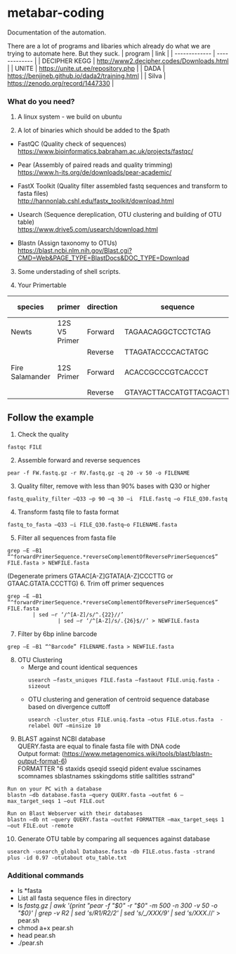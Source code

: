 # metabar-coding
Documentation of the automation.

There are a lot of programs and libaries which already do what we are trying to automate here. 
But they suck.
| program  | link |
| ------------- | ------------- |
| DECIPHER KEGG  | http://www2.decipher.codes/Downloads.html  |
| UNITE  | https://unite.ut.ee/repository.php  |
| DADA  | https://benjjneb.github.io/dada2/training.html  |
| Silva  | https://zenodo.org/record/1447330  |
 

### What do you need?

1. A linux system - we build on ubuntu

2. A lot of binaries which should be added to the $path

  - FastQC (Quality check of sequences) <br/>
    https://www.bioinformatics.babraham.ac.uk/projects/fastqc/

  - Pear (Assembly of paired reads and quality trimming) <br/>
    https://www.h-its.org/de/downloads/pear-academic/

  - FastX Toolkit (Quality filter assembled fastq sequences and transform to fasta files)  <br/>
    http://hannonlab.cshl.edu/fastx_toolkit/download.html

  - Usearch (Sequence dereplication, OTU clustering and building of OTU table) <br/>
    https://www.drive5.com/usearch/download.html

  - Blastn (Assign taxonomy to OTUs) <br/>
    https://blast.ncbi.nlm.nih.gov/Blast.cgi?CMD=Web&PAGE_TYPE=BlastDocs&DOC_TYPE=Download
   
3. Some understading of shell scripts. 

4. Your Primertable

| species  | primer | direction | sequence | amplicon size |
| ------------- | ------------- | ------------- | ------------- | ------------- |
| Newts	| 12S V5 Primer	| Forward	| TAGAACAGGCTCCTCTAG	| Min: 73BP Max:110BP |
|  |                | Reverse	| TTAGATACCCCACTATGC |
| Fire Salamander	| 12S Primer 	| Forward	| ACACCGCCCGTCACCCT	| Mean: 51BP Max 100BPG4 |
||                            | Reverse	| GTAYACTTACCATGTTACGACTT |

## Follow the example

1. Check the quality <br/>
```
fastqc FILE
```
2. Assemble forward and reverse sequences <br/>
```
pear -f FW.fastq.gz -r RV.fastq.gz -q 20 -v 50 -o FILENAME
```
3. Quality filter, remove with less than 90% bases with Q30 or higher <br/> 
```
fastq_quality_filter –Q33 –p 90 –q 30 –i  FILE.fastq –o FILE_Q30.fastq
```
4. Transform fastq file to fasta format <br/> 
```
fastq_to_fasta –Q33 –i FILE_Q30.fastq–o FILENAME.fasta
```
5. Filter all sequences from fasta file <br/> 
```
grep –E –B1 “^forwardPrimerSequence.*reverseComplementOfReversePrimerSequence$” FILE.fasta > NEWFILE.fasta
```
 (Degenerate primers GTAAC[A-Z]GTATA[A-Z]CCCTTG or GTAAC.GTATA.CCCTTG)
6. Trim off primer sequences <br/> 
```
grep –E –B1 “^forwardPrimerSequence.*reverseComplementOfReversePrimerSequence$” FILE.fasta 
        | sed –r ‘/^[A-Z]/s/^.{22}//’ 
                | sed –r ‘/^[A-Z]/s/.{26}$//’ > NEWFILE.fasta
```
7. Filter by 6bp inline barcode <br/> 
```
grep –E –B1 “^Barcode” FILENAME.fasta > NEWFILE.fasta
```
8. OTU Clustering 
    - Merge and count identical sequences <br/> 
        ```
        usearch –fastx_uniques FILE.fasta –fastaout FILE.uniq.fasta -sizeout
        ```
    - OTU clustering and generation of centroid sequence database based on divergence cuttoff <br/> 
        ```
        usearch -cluster_otus FILE.uniq.fasta –otus FILE.otus.fasta  -relabel OUT –minsize 10
        ```
9. BLAST against NCBI database <br/>
   QUERY.fasta are equal to finale fasta file with DNA code  <br/> 
   Output format: (https://www.metagenomics.wiki/tools/blast/blastn-output-format-6) <br/>
   FORMATTER "6 staxids qseqid sseqid pident evalue sscinames scomnames sblastnames sskingdoms stitle salltitles sstrand"
```
Run on your PC with a database
blastn –db database.fasta –query QUERY.fasta –outfmt 6 –max_target_seqs 1 –out FILE.out

Run on Blast Webserver with their databases 
blastn –db nt –query QUERY.fasta –outfmt FORMATTER –max_target_seqs 1 –out FILE.out -remote
```
10. Generate OTU table by comparing all sequences against  database <br/> 
```
usearch -usearch_global Database.fasta -db FILE.otus.fasta -strand plus -id 0.97 -otutabout otu_table.txt
```

### Additional commands

- ls *fasta
- List all fasta sequence files in directory 
- ls *fastq.gz | awk '{print "pear -f "$0" -r "$0" -m 500 -n 300 -v 50 -o "$0}' | grep -v _R2_ | sed 's/_R1_/_R2_/2' | sed 's/_/XXX/9' | sed 's/XXX.*//‘ > pear.sh
- chmod a+x pear.sh
- head pear.sh
- ./pear.sh


